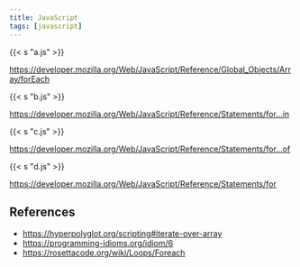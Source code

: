 ```yaml
---
title: JavaScript
tags: [javascript]
---
```


{{< s "a.js" >}}

<https://developer.mozilla.org/Web/JavaScript/Reference/Global_Objects/Array/forEach>

{{< s "b.js" >}}

<https://developer.mozilla.org/Web/JavaScript/Reference/Statements/for...in>

{{< s "c.js" >}}

<https://developer.mozilla.org/Web/JavaScript/Reference/Statements/for...of>

{{< s "d.js" >}}

<https://developer.mozilla.org/Web/JavaScript/Reference/Statements/for>

## References

- <https://hyperpolyglot.org/scripting#iterate-over-array>
- <https://programming-idioms.org/idiom/6>
- <https://rosettacode.org/wiki/Loops/Foreach>
